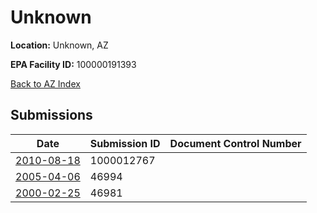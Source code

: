 # Unknown

**Location:** Unknown, AZ

**EPA Facility ID:** 100000191393

[Back to AZ Index](../../index.md)

## Submissions

| Date | Submission ID | Document Control Number |
|------|--------------|-------------------------|
| [2010-08-18](submissions/1000012767.md) | 1000012767 |  |
| [2005-04-06](submissions/46994.md) | 46994 |  |
| [2000-02-25](submissions/46981.md) | 46981 |  |
